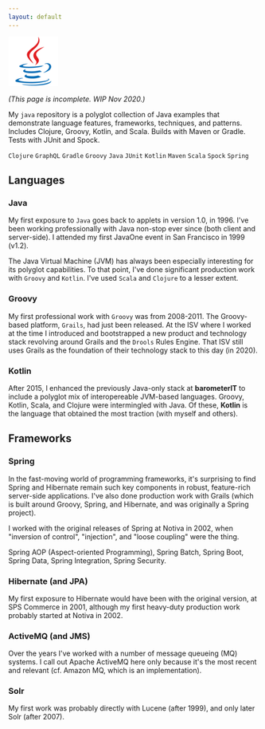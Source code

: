 ```yaml
---
layout: default
---
```


![Java](../img/small-logo-100px-java.png)

_(This page is incomplete. WIP Nov 2020.)_

My `java` repository is a polyglot collection of Java examples that demonstrate language features, frameworks, techniques, and patterns. Includes Clojure, Groovy, Kotlin, and Scala. Builds with Maven or Gradle. Tests with JUnit and Spock.

`Clojure` `GraphQL` `Gradle` `Groovy` `Java` `JUnit` `Kotlin` `Maven` `Scala` `Spock` `Spring`

## Languages

### Java

My first exposure to `Java`  goes back to applets in version 1.0, in 1996. I've been working professionally with Java non-stop ever since (both client and server-side). I attended my first JavaOne event in San Francisco in 1999 (v1.2).

The Java Virtual Machine (JVM) has always been especially interesting for its polyglot capabilities. To that point, I've done significant production work with `Groovy` and `Kotlin`. I've used `Scala` and `Clojure` to a lesser extent.

### Groovy

My first professional work with `Groovy` was from 2008-2011. The Groovy-based platform, `Grails`, had just been released. At the ISV where I worked at the time I introduced and bootstrapped a new product and technology stack revolving around Grails and the `Drools` Rules Engine. That ISV still uses Grails as the foundation of their technology stack to this day (in 2020).

### Kotlin

After 2015, I enhanced the previously Java-only stack at **barometerIT** to include a polyglot mix of interopereable JVM-based languages. Groovy, Kotlin, Scala, and Clojure were intermingled with Java. Of these, **Kotlin** is the language that obtained the most traction (with myself and others).

## Frameworks

### Spring

In the fast-moving world of programming frameworks, it's surprising to find Spring and Hibernate remain such key components in robust, feature-rich server-side applications. I've also done production work with Grails (which is built around Groovy, Spring, and Hibernate, and was originally a Spring project).

I worked with the original releases of Spring at Notiva in 2002, when "inversion of control", "injection", and "loose coupling" were the thing.

Spring AOP (Aspect-oriented Programming), Spring Batch, Spring Boot, Spring Data, Spring Integration, Spring Security.

### Hibernate (and JPA)

My first exposure to Hibernate would have been with the original version, at SPS Commerce in 2001, although my first heavy-duty production work probably started at Notiva in 2002.

### ActiveMQ (and JMS)

Over the years I've worked with a number of message queueing (MQ) systems. I call out Apache ActiveMQ here only because it's the most recent and relevant (cf. Amazon MQ, which is an implementation).

### Solr

My first work was probably directly with Lucene (after 1999), and only later Solr (after 2007).

